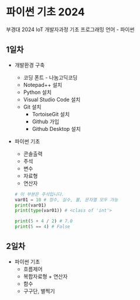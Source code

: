 # 파이썬 기초 2024
부경대 2024 IoT 개발자과정 기초 프로그래밍 언어 - 파이썬

## 1일차
- 개발환경 구축 
    - 코딩 폰트 - 나눔고딕코딩 
    - Notepad++ 설치 
    - Python 설치
    - Visual Studio Code 설치
    - Git 설치
        - TortoiseGit 설치
        - Github 가입
        - Github Desktop 설치

- 파이썬 기초 
    - 콘솔출력
    - 주석        
    - 변수
    - 자료형
    - 연산자

    ```python
    # 이 부분은 주석입니다. 
    var01 = 10 # 정수, 실수, 불, 문자열 모두 가능
    print(var01) 
    print(type(var01)) # <class of 'int'>

    print(5 + 4 / 2) # 7.0
    print(5 == 4) # False

    ```

## 2일차
- 파이썬 기초
    - 흐름제어
    - 복합자료형 + 연산자
    - 함수
    - 구구단, 별찍기 

